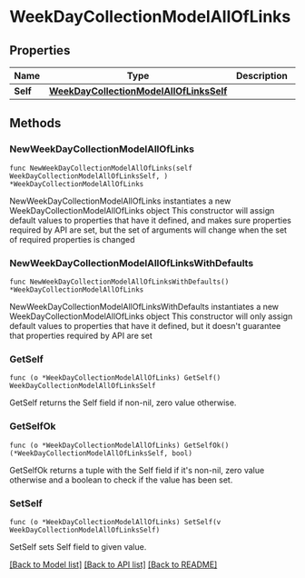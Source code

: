 # WeekDayCollectionModelAllOfLinks

## Properties

Name | Type | Description | Notes
------------ | ------------- | ------------- | -------------
**Self** | [**WeekDayCollectionModelAllOfLinksSelf**](WeekDayCollectionModelAllOfLinksSelf.md) |  | 

## Methods

### NewWeekDayCollectionModelAllOfLinks

`func NewWeekDayCollectionModelAllOfLinks(self WeekDayCollectionModelAllOfLinksSelf, ) *WeekDayCollectionModelAllOfLinks`

NewWeekDayCollectionModelAllOfLinks instantiates a new WeekDayCollectionModelAllOfLinks object
This constructor will assign default values to properties that have it defined,
and makes sure properties required by API are set, but the set of arguments
will change when the set of required properties is changed

### NewWeekDayCollectionModelAllOfLinksWithDefaults

`func NewWeekDayCollectionModelAllOfLinksWithDefaults() *WeekDayCollectionModelAllOfLinks`

NewWeekDayCollectionModelAllOfLinksWithDefaults instantiates a new WeekDayCollectionModelAllOfLinks object
This constructor will only assign default values to properties that have it defined,
but it doesn't guarantee that properties required by API are set

### GetSelf

`func (o *WeekDayCollectionModelAllOfLinks) GetSelf() WeekDayCollectionModelAllOfLinksSelf`

GetSelf returns the Self field if non-nil, zero value otherwise.

### GetSelfOk

`func (o *WeekDayCollectionModelAllOfLinks) GetSelfOk() (*WeekDayCollectionModelAllOfLinksSelf, bool)`

GetSelfOk returns a tuple with the Self field if it's non-nil, zero value otherwise
and a boolean to check if the value has been set.

### SetSelf

`func (o *WeekDayCollectionModelAllOfLinks) SetSelf(v WeekDayCollectionModelAllOfLinksSelf)`

SetSelf sets Self field to given value.



[[Back to Model list]](../README.md#documentation-for-models) [[Back to API list]](../README.md#documentation-for-api-endpoints) [[Back to README]](../README.md)


